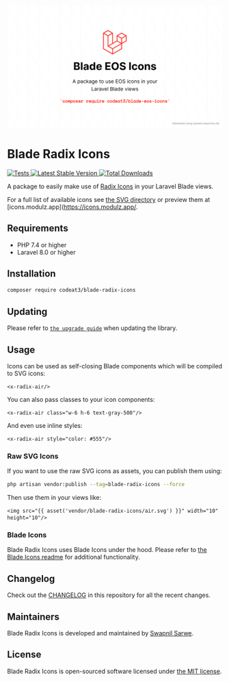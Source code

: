 <p align="center">
    <img src="./socialcard-blade-radix-icons.png" width="1280" title="Social Card Blade Radix Icons">
</p>

# Blade Radix Icons

<a href="https://github.com/codeat3/blade-radix-icons/actions?query=workflow%3ATests">
    <img src="https://github.com/codeat3/blade-radix-icons/workflows/Tests/badge.svg" alt="Tests">
</a>
<a href="https://packagist.org/packages/codeat3/blade-radix-icons">
    <img src="https://img.shields.io/packagist/v/codeat3/blade-radix-icons" alt="Latest Stable Version">
</a>
<a href="https://packagist.org/packages/codeat3/blade-radix-icons">
    <img src="https://img.shields.io/packagist/dt/codeat3/blade-radix-icons" alt="Total Downloads">
</a>

A package to easily make use of [Radix Icons](https://github.com/radix-ui/icons) in your Laravel Blade views.

For a full list of available icons see [the SVG directory](resources/svg) or preview them at [icons.modulz.app](https://icons.modulz.app/.

## Requirements

- PHP 7.4 or higher
- Laravel 8.0 or higher

## Installation

```bash
composer require codeat3/blade-radix-icons
```

## Updating

Please refer to [`the upgrade guide`](UPGRADE.md) when updating the library.

## Usage

Icons can be used as self-closing Blade components which will be compiled to SVG icons:

```blade
<x-radix-air/>
```

You can also pass classes to your icon components:

```blade
<x-radix-air class="w-6 h-6 text-gray-500"/>
```

And even use inline styles:

```blade
<x-radix-air style="color: #555"/>
```

### Raw SVG Icons

If you want to use the raw SVG icons as assets, you can publish them using:

```bash
php artisan vendor:publish --tag=blade-radix-icons --force
```

Then use them in your views like:

```blade
<img src="{{ asset('vendor/blade-radix-icons/air.svg') }}" width="10" height="10"/>
```

### Blade Icons

Blade Radix Icons uses Blade Icons under the hood. Please refer to [the Blade Icons readme](https://github.com/blade-ui-kit/blade-icons) for additional functionality.

## Changelog

Check out the [CHANGELOG](CHANGELOG.md) in this repository for all the recent changes.

## Maintainers

Blade Radix Icons is developed and maintained by [Swapnil Sarwe](https://swapnilsarwe.com).

## License

Blade Radix Icons is open-sourced software licensed under [the MIT license](LICENSE.md).
